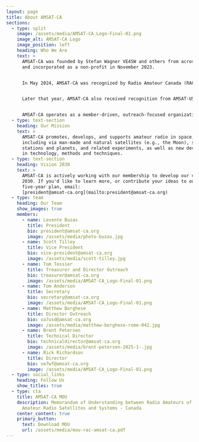 ```yaml
---
layout: page
title: About AMSAT-CA
sections:
  - type: split
    image: /assets/media/AMSAT-CA_Logo-Final-01.png
    image_alt: AMSAT-CA Logo
    image_position: left
    heading: Who We Are
    text: >
      AMSAT-CA was founded by Stefan Wagner VE4SW and others from across Canada
      and incorporated as a non-profit in November 2023.


      In May 2024, AMSAT-CA was recognized by Radio Amateur Canada (RAC) as the official amateur radio satellite organization for Canada.


      Later that year, AMSAT-CA also received recognition from AMSAT-US and the organization began to take further shape.


      AMSAT-CA operates as a member-driven, outreach-focused organization that works in collaboration with partners across the world.
  - type: text-section
    heading: Our Mission
    text: >
      AMSAT-CA promotes, develops, and supports amateur radio in space,
      including via man-made and natural satellites (e.g., the Moon), space
      stations and planets, and related experiments, as well as new developments
      in technology, methods and techniques.
  - type: text-section
    heading: Vision 2030
    text: >
      AMSAT-CA is actively working with our membership to develop our vision for
      2030. If you'd like to learn more, or contribute your ideas to our
      five-year plan, email:
      [president@amsat-ca.org](mailto:president@amsat-ca.org)
  - type: team
    heading: Our Team
    show_images: true
    members:
      - name: Levente Buzas
        title: President
        bio: president@amsat-ca.org
        image: /assets/media/photo-buzas.jpg
      - name: Scott Tilley
        title: Vice President
        bio: vice-president@amsat-ca.org
        image: /assets/media/scott-tilley.jpg
      - name: Tom Tessier
        title: Treasurer and Director Outreach
        bio: treasurer@amsat-ca.org
        image: /assets/media/AMSAT-CA_Logo-Final-01.png
      - name: Tom Anderson
        title: Secretary
        bio: secretary@amsat-ca.org
        image: /assets/media/AMSAT-CA_Logo-Final-01.png
      - name: Matthew Borghese
        title: Director Outreach
        bio: va7usd@amsat-ca.org
        image: /assets/media/matthew-borghese-rome-042.jpg
      - name: Brent Petersen
        title: Technical Director
        bio: technicaldirector@amsat-ca.org
        image: /assets/media/brent-petersen-2025-1-.jpg
      - name: Rick Richardson
        title: Director
        bio: ve7wf@amsat-ca.org
        image: /assets/media/AMSAT-CA_Logo-Final-01.png
  - type: social_links
    heading: Follow Us
    show_titles: true
  - type: cta
    title: AMSAT-CA MOU
    description: Memorandum of Understanding between Radio Amateurs of Canada and
      Amateur Radio Satellites and Systems - Canada
    center_content: true
    primary_button:
      text: Download MOU
      url: /assets/media/mou-rac-amsat-ca.pdf
---
```

